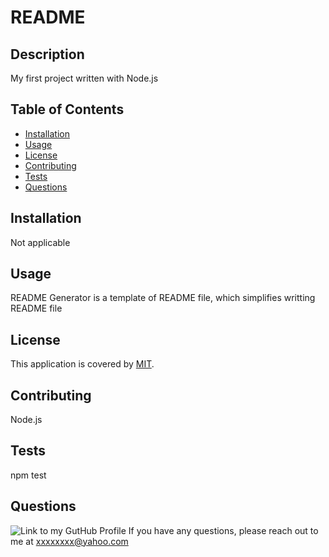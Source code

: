 # README
  
  ## Description
  My first project written with Node.js
  
  ## Table of Contents
  * [Installation](#installation)
  * [Usage](#usage)
  * [License](#license)
  * [Contributing](#contributing)
  * [Tests](#tests)
  * [Questions](#questions)

  ## Installation
  Not applicable

  ## Usage
  README Generator is a template of README file, which simplifies writting README file

  ## License
  This application is covered by [MIT](https://opensource.org/licenses/MIT).

  ## Contributing
  Node.js

  ## Tests
  npm test

  ## Questions
  ![Link to my GutHub Profile](https://github.com/explorer7733)
  If you have any questions, please reach out to me at xxxxxxxx@yahoo.com  
  
  